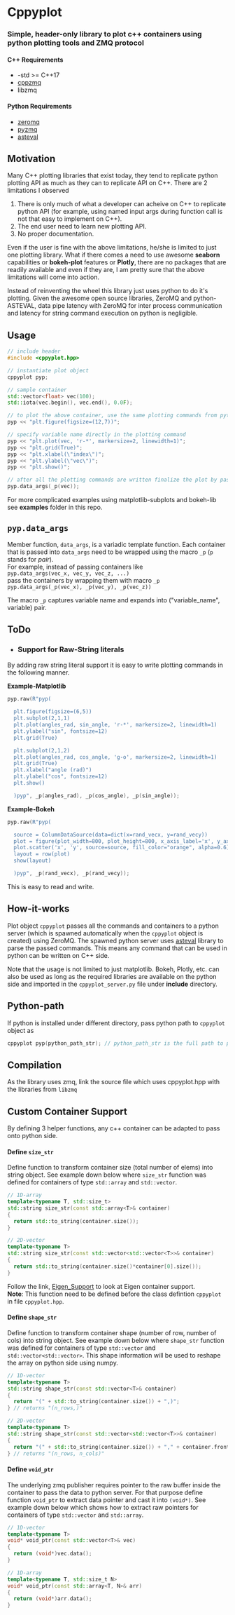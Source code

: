# Cppyplot

### Simple, header-only library to plot c++ containers using python plotting tools and ZMQ protocol

#### **C++ Requirements**
* -std >= C++17
* [cppzmq](https://github.com/zeromq/cppzmq)
* libzmq

#### **Python Requirements**
* [zeromq](https://anaconda.org/anaconda/zeromq)
* [pyzmq](https://anaconda.org/conda-forge/pyzmq)
* [asteval](https://anaconda.org/conda-forge/asteval)

## Motivation
Many C++ plotting libraries that exist today, they tend to replicate python plotting API as much as they can to replicate API on C++. There are 2 limitations I observed 
1.  There is only much of what a developer can acheive on C++ to replicate python API (for example, using named input args during function call is not that easy to implement on C++). 
2.  The end user need to learn new plotting API. 
3.  No proper documentation. 

Even if the user is fine with the above limitations, he/she is limited to just one plotting library. What if there comes a need to use awesome **seaborn** capabilities or **bokeh-plot** features or **Plotly**, there are no packages that are readily available and even if they are, I am pretty sure that the above limitations will come into action.   

Instead of reinventing the wheel this library just uses python to do it's plotting. Given the awesome open source libraries, ZeroMQ and python-ASTEVAL, data pipe latency with ZeroMQ for inter process communication and latency for string command execution on python is negligible. 

## Usage

```cpp
// include header 
#include <cppyplot.hpp>

// instantiate plot object
cppyplot pyp;

// sample container
std::vector<float> vec(100);
std::iota(vec.begin(), vec.end(), 0.0F);

// to plot the above container, use the same plotting commands from python
pyp << "plt.figure(figsize=(12,7))";

// specify variable name directly in the plotting command
pyp << "plt.plot(vec, 'r-*', markersize=2, linewidth=1)";
pyp << "plt.grid(True)";
pyp << "plt.xlabel(\"index\")";
pyp << "plt.ylabel(\"vec\")";
pyp << "plt.show()";

// after all the plotting commands are written finalize the plot by passing data to plot object
pyp.data_args(_p(vec));
```

For more complicated examples using matplotlib-subplots and bokeh-lib see **examples** folder in this repo.

## ```pyp.data_args```
Member function, `data_args`, is a variadic template function. Each container that is passed into `data_args` need to be wrapped using the macro `_p` (`p` stands for *pair*).   
For example, instead of passing containers like   
`pyp.data_args(vec_x, vec_y, vec_z, ...)`   
pass the containers by wrapping them with macro `_p`   
`pyp.data_args(_p(vec_x), _p(vec_y), _p(vec_z))`

The macro `_p` captures variable name and expands into ("variable_name", variable) pair.

## ToDo
* ### Support for Raw-String literals  
By adding raw string literal support it is easy to write plotting commands in the following manner.

**Example-Matplotlib**
```cpp
pyp.raw(R"pyp(
  
  plt.figure(figsize=(6,5))
  plt.subplot(2,1,1)
  plt.plot(angles_rad, sin_angle, 'r-*', markersize=2, linewidth=1)
  plt.ylabel("sin", fontsize=12)
  plt.grid(True)

  plt.subplot(2,1,2)
  plt.plot(angles_rad, cos_angle, 'g-o', markersize=2, linewidth=1)
  plt.grid(True)
  plt.xlabel("angle (rad)")
  plt.ylabel("cos", fontsize=12)
  plt.show()

  )pyp", _p(angles_rad), _p(cos_angle), _p(sin_angle));
```
**Example-Bokeh**
```cpp
pyp.raw(R"pyp(

  source = ColumnDataSource(data=dict(x=rand_vecx, y=rand_vecy))
  plot = figure(plot_width=800, plot_height=800, x_axis_label='x', y_axis_label='y')
  plot.scatter('x', 'y', source=source, fill_color="orange", alpha=0.6)
  layout = row(plot)
  show(layout)

  )pyp", _p(rand_vecx), _p(rand_vecy));
```
This is easy to read and write.


## How-it-works
Plot object `cppyplot` passes all the commands and containers to a python server (which is spawned automatically when the `cppyplot` object is created) using ZeroMQ. The spawned python server uses [asteval](https://anaconda.org/conda-forge/asteval) library to parse the passed commands. This means any command that can be used in python can be written on C++ side.     

Note that the usage is not limited to just matplotlib. Bokeh, Plotly, etc. can also be used as long as the required libraries are available on the python side and imported in the `cppyplot_server.py` file under **include** directory.  

## Python-path
If python is installed under different directory, pass python path to `cppyplot` object as

```cpp
cppyplot pyp(python_path_str); // python_path_str is the full path to python executable
```

## Compilation
As the library uses zmq, link the source file which uses cppyplot.hpp with the libraries from `libzmq`  

## Custom Container Support
By defining 3 helper functions, any c++ container can be adapted to pass onto python side. 

#### Define `size_str`
Define function to transform container size (total number of elems) into string object. See example down below where `size_str` function was defined for containers of type `std::array` and `std::vector`.

```cpp
// 1D-array
template<typename T, std::size_t>
std::string size_str(const std::array<T>& container)
{
  return std::to_string(container.size());
}

// 2D-vector
template<typename T>
std::string size_str(const std::vector<std::vector<T>>& container)
{
  return std::to_string(container.size()*container[0].size());
}
```

Follow the link, [Eigen_Support](https://github.com/muralivnv/Cppyplot/blob/master/include/cppyplot.hpp#L171) to look at Eigen container support.  
**Note**: This function need to be defined before the class defintion `cppyplot` in file `cppyplot.hpp`.  

#### Define `shape_str`
Define function to transform container shape (number of row, number of cols) into string object. See example down below where `shape_str` function was defined for containers of type `std::vector` and `std::vector<std::vector>`. This shape information will be used to reshape the array on python side using numpy.

```cpp
// 1D-vector
template<typename T>
std::string shape_str(const std::vector<T>& container)
{
  return "(" + std::to_string(container.size()) + ",)";
} // returns "(n_rows,)"

// 2D-vector
template<typename T>
std::string shape_str(const std::vector<std::vector<T>>& container)
{
  return "(" + std::to_string(container.size()) + "," + container.front().size() + ")";
} // returns "(n_rows, n_cols)"
```

#### Define `void_ptr`
The underlying zmq publisher requires pointer to the raw buffer inside the container to pass the data to python server. For that purpose define function `void_ptr` to extract data pointer and cast it into `(void*)`. See example down below which shows how to extract raw pointers for containers of type `std::vector` and `std::array`.

```cpp
// 1D-vector
template<typename T>
void* void_ptr(const std::vector<T>& vec)
{
  return (void*)vec.data();
}

// 1D-array
template<typename T, std::size_t N>
void* void_ptr(const std::array<T, N>& arr)
{
  return (void*)arr.data();
}

```
